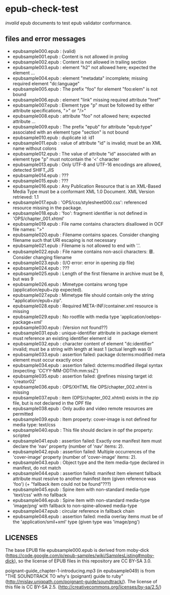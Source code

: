 epub-check-test
===============

*invalid* epub documents to test epub validator conformance.


files and error messages
------------------------

- epubsample000.epub : (valid)
- epubsample001.epub : Content is not allowed in prolog
- epubsample002.epub : Content is not allowed in trailing section
- epubsample003.epub : element "h2" not allowed here; expected the element ...
- epubsample004.epub : element "metadata" incomplete; missing required element "dc:language"
- epubsample005.epub : The prefix "foo" for element "foo:elem" is not bound
- epubsample006.epub : element "link" missing required attribute "href"
- epubsample007.epub : Element type "p" must be followed by either attribute specifications, ">" or "/>"
- epubsample008.epub : attribute "foo" not allowed here; expected attribute ...
- epubsample009.epub : The prefix "epub" for attribute "epub:type" associated with an element type "section" is not bound
- epubsample010.epub : duplicate id: id1
- epubsample011.epub : value of attribute "id" is invalid; must be an XML name without colons
- epubsample012.epub : The value of attribute "id" associated with an element type "p" must notcontain the '<' character
- epubsample013.epub : Only UTF-8 and UTF-16 encodings are allowed, detected SHIFT_JIS
- epubsample014.epub : ???
- epubsample015.epub : ???
- epubsample016.epub : Any Publication Resource that is an XML-Based Media Type must be a conformant XML 1.0 Document. XML Version retrieved: 1.1
- epubsample017.epub : 'OPS/css/stylesheet000.css': referenced resource missing in the package.
- epubsample018.epub : 'foo': fragment identifier is not defined in 'OPS/chapter_001.xhtml'
- epubsample019.epub : File name contains characters disallowed in OCF file names: ">"
- epubsample020.epub : Filename contains spaces. Consider changing filename such that URI escaping is not necessary
- epubsample021.epub : Filename is not allowed to end with '.'.
- epubsample022.epub : File name contains non-ascii characters: 章. Consider changing filename
- epubsample023.epub : (I/O error: error in opening zip file)
- epubsample024.epub : ???
- epubsample025.epub : Length of the first filename in archive must be 8, but was 9
- epubsample026.epub : Mimetype contains wrong type (application/epub+zip expected).
- epubsample027.epub : Mimetype file should contain only the string "application/epub+zip".
- epubsample028.epub : Required META-INF/container.xml resource is missing
- epubsample029.epub : No rootfile with media type 'application/oebps-package+xml'
- epubsample030.epub : (Version not found??)
- epubsample031.epub : unique-identifier attribute in package element must reference an existing identifier element id
- epubsample032.epub : character content of element "dc:identifier" invalid; must be a string with length at least 1 (actual length was 0)
- epubsample033.epub : assertion failed: package dcterms:modified meta element must occur exactly once
- epubsample034.epub : assertion failed: dcterms:modified illegal syntax (expecting: 'CCYY-MM-DDThh:mm:ssZ')
- epubsample035.epub : assertion failed: @refines missing target id: 'creator02'
- epubsample036.epub : OPS/XHTML file OPS/chapter_002.xhtml is missing
- epubsample037.epub : item (OPS/chapter_002.xhtml) exists in the zip file, but is not declared in the OPF file
- epubsample038.epub : Only audio and video remote resources are permitted
- epubsample039.epub : Item property: cover-image is not defined for media type: text/css
- epubsample040.epub : This file should declare in opf the property: scripted
- epubsample041.epub : assertion failed: Exactly one manifest item must declare the 'nav' property (number of 'nav' items: 2).
- epubsample042.epub : assertion failed: Multiple occurrences of the 'cover-image' property (number of 'cover-image' items: 2).
- epubsample043.epub : Object type and the item media-type declared in manifest, do not match
- epubsample044.epub : assertion failed: manifest item element fallback attribute must resolve to another manifest item (given reference was 'foo') (+ "fallback item could not be found"???)
- epubsample045.epub : Spine item with non-standard media-type 'text/css' with no fallback
- epubsample046.epub : Spine item with non-standard media-type 'image/png' with fallback to non-spine-allowed media-type
- epubsample047.epub : circular reference in fallback chain
- epubsample048.epub : assertion failed: media overlay items must be of the 'application/smil+xml' type (given type was 'image/png')



LICENSES
--------
The base EPUB file epubsample000.epub is derived from moby-dick (https://code.google.com/p/epub-samples/wiki/SamplesListing#moby-dick), so the license of EPUB files in this repository are CC BY-SA 3.0.

poignant-guide_chapter-1-introducing.mp3 (in epubsample049) is from "THE SOUNDTRACK TO why's (poignant) guide to ruby" (http://mislav.uniqpath.com/poignant-guide/soundtrack/). The license of this file is CC BY-SA 2.5. (http://creativecommons.org/licenses/by-sa/2.5/)

